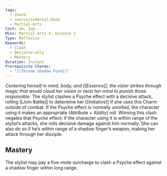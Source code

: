 ```yaml
---
tags:
  - charm
  - source/sidereal-book
  - Martial-Arts
Cost: 3m, 1wp
Mins: Martial Arts 4, Essence 2
Type: Reflexive
Keywords:
  - Clash
  - Decisive-only
  - Mastery
Duration: Instant
Prerequisite Charms:
  - "[[Throne Shadow Form]]"
---
```

*Centering herself in mind, body, and [[Essence]], the vizier strikes through magic that would cloud her vision or twist her mind to punish those responsible.*
The stylist clashes a Psyche effect with a decisive attack, rolling [[Join Battle]] to determine her [[Initiative]] if she uses this Charm outside of combat. If the Psyche effect is normally unrolled, the character using it makes an appropriate (Attribute + Ability) roll. Winning this clash negates that Psyche effect; if the character using it is within range of the stylist’s attacks, she rolls decisive damage against him normally. She can also do so if he’s within range of a shadow finger’s weapon, making her attack through her disciple. 
## Mastery
The stylist may pay a five-mote surcharge to clash a Psyche effect against a shadow finger within long range.